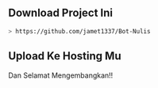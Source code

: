 

## Download Project Ini

```bash
> https://github.com/jamet1337/Bot-Nulis
```

## Upload Ke Hosting Mu
Dan Selamat Mengembangkan!!

